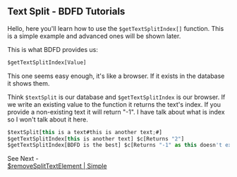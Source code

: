 ## Text Split - BDFD Tutorials

Hello, here you'll learn how to use the `$getTextSplitIndex[]` function. This is a simple example and advanced ones will be shown later.

This is what BDFD provides us:
```js
$getTextSplitIndex[Value]
```
This one seems easy enough, it's like a browser. If it exists in the database it shows them. 

Think `$textSplit` is our database and `$getTextSplitIndex` is our browser. If we write an existing value to the function it returns the text's index. If you provide a non-existing text it will return "-1". I have talk about what is index so I won't talk about it here. 
```js
$textSplit[this is a text#this is another text;#]
$getTextSplitIndex[this is another text] $c[Returns "2"]
$getTextSplitIndex[BDFD is the best] $c[Returns "-1" as this doesn't exist.]
```

See Next -<br>
[$removeSplitTextElement | Simple](./removeSplitTextElement.md)

